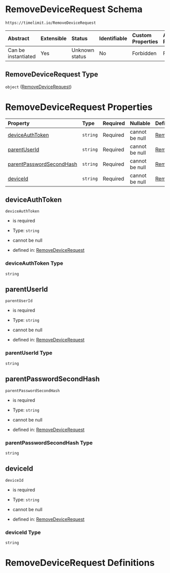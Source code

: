 # RemoveDeviceRequest Schema

```txt
https://timelimit.io/RemoveDeviceRequest
```



| Abstract            | Extensible | Status         | Identifiable | Custom Properties | Additional Properties | Access Restrictions | Defined In                                                                                |
| :------------------ | :--------- | :------------- | :----------- | :---------------- | :-------------------- | :------------------ | :---------------------------------------------------------------------------------------- |
| Can be instantiated | Yes        | Unknown status | No           | Forbidden         | Forbidden             | none                | [RemoveDeviceRequest.schema.json](RemoveDeviceRequest.schema.json "open original schema") |

## RemoveDeviceRequest Type

`object` ([RemoveDeviceRequest](removedevicerequest.md))

# RemoveDeviceRequest Properties

| Property                                              | Type     | Required | Nullable       | Defined by                                                                                                                                                        |
| :---------------------------------------------------- | :------- | :------- | :------------- | :---------------------------------------------------------------------------------------------------------------------------------------------------------------- |
| [deviceAuthToken](#deviceauthtoken)                   | `string` | Required | cannot be null | [RemoveDeviceRequest](removedevicerequest-properties-deviceauthtoken.md "https://timelimit.io/RemoveDeviceRequest#/properties/deviceAuthToken")                   |
| [parentUserId](#parentuserid)                         | `string` | Required | cannot be null | [RemoveDeviceRequest](removedevicerequest-properties-parentuserid.md "https://timelimit.io/RemoveDeviceRequest#/properties/parentUserId")                         |
| [parentPasswordSecondHash](#parentpasswordsecondhash) | `string` | Required | cannot be null | [RemoveDeviceRequest](removedevicerequest-properties-parentpasswordsecondhash.md "https://timelimit.io/RemoveDeviceRequest#/properties/parentPasswordSecondHash") |
| [deviceId](#deviceid)                                 | `string` | Required | cannot be null | [RemoveDeviceRequest](removedevicerequest-properties-deviceid.md "https://timelimit.io/RemoveDeviceRequest#/properties/deviceId")                                 |

## deviceAuthToken



`deviceAuthToken`

*   is required

*   Type: `string`

*   cannot be null

*   defined in: [RemoveDeviceRequest](removedevicerequest-properties-deviceauthtoken.md "https://timelimit.io/RemoveDeviceRequest#/properties/deviceAuthToken")

### deviceAuthToken Type

`string`

## parentUserId



`parentUserId`

*   is required

*   Type: `string`

*   cannot be null

*   defined in: [RemoveDeviceRequest](removedevicerequest-properties-parentuserid.md "https://timelimit.io/RemoveDeviceRequest#/properties/parentUserId")

### parentUserId Type

`string`

## parentPasswordSecondHash



`parentPasswordSecondHash`

*   is required

*   Type: `string`

*   cannot be null

*   defined in: [RemoveDeviceRequest](removedevicerequest-properties-parentpasswordsecondhash.md "https://timelimit.io/RemoveDeviceRequest#/properties/parentPasswordSecondHash")

### parentPasswordSecondHash Type

`string`

## deviceId



`deviceId`

*   is required

*   Type: `string`

*   cannot be null

*   defined in: [RemoveDeviceRequest](removedevicerequest-properties-deviceid.md "https://timelimit.io/RemoveDeviceRequest#/properties/deviceId")

### deviceId Type

`string`

# RemoveDeviceRequest Definitions
